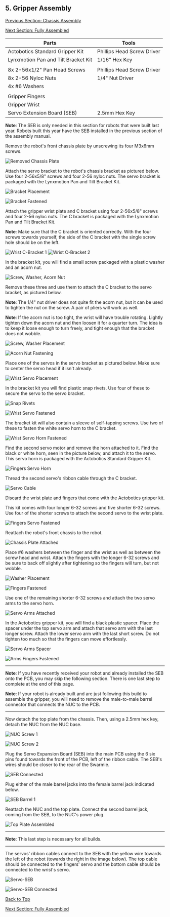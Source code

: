 ## 5. Gripper Assembly

[Previous Section: Chassis Assembly](./Assembly4-TopPlateAssembly.md)

[Next Section: Fully Assembled](./Assembly6-FullyAssembled.md)

| Parts                               | Tools                      |
| ----------------------------------- | -------------------------- |
|	Actobotics Standard Gripper Kit     | Phillips Head Screw Driver |
| Lynxmotion Pan and Tilt Bracket Kit | 1/16" Hex Key              |
|                                     |                            |
| 8x 2-56x1/2" Pan Head Screws        | Phillips Head Screw Driver |
| 8x 2-56 Nyloc Nuts                  | 1/4" Nut Driver            |
| 4x #6 Washers                       |                            |
|                                     |                            |
| Gripper Fingers                     |                            |
| Gripper Wrist                       |                            |
| Servo Extension Board (SEB)         | 2.5mm Hex Key              |
**Note**: The SEB is only needed in this section for robots that were built last year.  Robots built this year have the SEB installed in the previous section of the assembly manual.


Remove the robot's front chassis plate by unscrewing its four M3x6mm screws.

![Removed Chassis Plate](./AssemblyImages/Gripper/RemovedChassisPlate.jpg)

Attach the servo bracket to the robot's chassis bracket as pictured below.  Use four 2-56x5/8" screws and four 2-56 nyloc nuts.  The servo bracket is packaged with the Lynxmotion Pan and Tilt Bracket Kit.

![Bracket Placement](./AssemblyImages/Gripper/ServoBracketPlacement.jpg)

![Bracket Fastened](./AssemblyImages/Gripper/ServoBracketFastened.jpg)

Attach the gripper wrist plate and C bracket using four 2-56x5/8" screws and four 2-56 nyloc nuts.  The C bracket is packaged with the Lynxmotion Pan and Tilt Bracket Kit.

**Note**: Make sure that the C bracket is oriented correctly.  With the four screws towards yourself, the side of the C bracket with the single screw hole should be on the left.

![Wrist C-Bracket 1](./AssemblyImages/Gripper/Wrist-CBracket1.jpg)
![Wrist C-Bracket 2](./AssemblyImages/Gripper/Wrist-CBracket2.jpg)

In the bracket kit, you will find a small screw packaged with a plastic washer and an acorn nut.

![Screw, Washer, Acorn Nut](./AssemblyImages/Gripper/ScrewWasherNut.jpg)

Remove these three and use them to attach the C bracket to the servo bracket, as pictured below.

**Note**: The 1/4" nut driver does not quite fit the acorn nut, but it can be used to tighten the nut on the screw.  A pair of pliers will work as well.

**Note**: If the acorn nut is too tight, the wrist will have trouble rotating.  Lightly tighten down the acorn nut and then loosen it for a quarter turn.  The idea is to keep it loose enough to turn freely, and tight enough that the bracket does not wobble.

![Screw, Washer Placement](./AssemblyImages/Gripper/ScrewWasherPlacement.jpg)

![Acorn Nut Fastening](./AssemblyImages/Gripper/TightenNut.jpg)

Place one of the servos in the servo bracket as pictured below.  Make sure to center the servo head if it isn't already.

![Wrist Servo Placement](./AssemblyImages/Gripper/WristServoPlacement.jpg)

In the bracket kit you will find plastic snap rivets.  Use four of these to secure the servo to the servo bracket.

![Snap Rivets](./AssemblyImages/Gripper/SnapRivets.jpg)

![Wrist Servo Fastened](./AssemblyImages/Gripper/WristServoFastened.jpg)

The bracket kit will also contain a sleeve of self-tapping screws.  Use two of these to fasten the white servo horn to the C bracket.

![Wrist Servo Horn Fastened](./AssemblyImages/Gripper/WristServoHornFastened.jpg)

Find the second servo motor and remove the horn attached to it.  Find the black or white horn, seen in the picture below, and attach it to the servo.  This servo horn is packaged with the Actobotics Standard Gripper Kit.

![Fingers Servo Horn](./AssemblyImages/Gripper/FingersServoHorn.jpg)

Thread the second servo's ribbon cable through the C bracket.

![Servo Cable](./AssemblyImages/Gripper/ServoCable.jpg)

Discard the wrist plate and fingers that come with the Actobotics gripper kit.

This kit comes with four longer 6-32 screws and five shorter 6-32 screws.  Use four of the shorter screws to attach the second servo to the wrist plate.

![Fingers Servo Fastened](./AssemblyImages/Gripper/FingersServoFastened.jpg)

Reattach the robot's front chassis to the robot.

![Chassis Plate Attached](./AssemblyImages/Gripper/ChassisPlateAttached.jpg)

Place \#6 washers between the finger and the wrist as well as between the screw head and wrist. Attach the fingers with the longer 6-32 screws and be sure to back off slightly after tightening so the fingers will turn, but not wobble.

![Washer Placement](./AssemblyImages/Gripper/WasherPlacement.jpg)

![Fingers Fastened](./AssemblyImages/Gripper/FingersFastened.jpg)

Use one of the remaining shorter 6-32 screws and attach the two servo arms to the servo horn.

![Servo Arms Attached](./AssemblyImages/Gripper/ServoArmsAttached.jpg)

In the Actobotics gripper kit, you will find a black plastic spacer.  Place the spacer under the top servo arm and attach that servo arm with the last longer screw. Attach the lower servo arm with the last short screw. Do not tighten too much so that the fingers can move effortlessly.

![Servo Arms Spacer](./AssemblyImages/Gripper/ServoArmsSpacer.jpg)

![Arms Fingers Fastened](./AssemblyImages/Gripper/ArmsFingersFastened.jpg)

***
**Note**: If you have recently received your robot and already installed the SEB onto the PCB, you may skip the following section.  There is one last step to complete at the end of this page.

**Note**: If your robot is already built and are just following this build to assemble the gripper, you will need to remove the male-to-male barrel connector that connects the NUC to the PCB.
***

Now detach the top plate from the chassis.  Then, using a 2.5mm hex key, detach the NUC from the NUC base.

![NUC Screw 1](./AssemblyImages/Gripper/NUCScrew1.jpg)

![NUC Screw 2](./AssemblyImages/Gripper/NUCScrew2.jpg)

Plug the Servo Expansion Board (SEB) into the main PCB using the 6 six pins found towards the front of the PCB, left of the ribbon cable. The SEB's wires should be closer to the rear of the Swarmie.

![SEB Connected](AssemblyImages/SEBConnected.JPG)

Plug either of the male barrel jacks into the female barrel jack indicated below.

![SEB Barrel 1](AssemblyImages/SEBBarrel1.JPG)

Reattach the NUC and the top plate.  Connect the second barrel jack, coming from the SEB, to the NUC's power plug.

![Top Plate Assembled](AssemblyImages/topPlateAssembled.JPG)

***
**Note**: This last step is necessary for all builds.
***

The servos' ribbon cables connect to the SEB with the yellow wire towards the left of the robot (towards the right in the image below).  The top cable should be connected to the fingers' servo and the bottom cable should be connected to the wrist's servo.

![Servo-SEB](./AssemblyImages/Gripper/ServoSEB.jpg)

![Servo-SEB Connected](./AssemblyImages/Gripper/ServoSEBConnected.jpg)


[Back to Top](./Assembly4-TopPlateAssembly.md/#-5.-Gripper-Assembly)

[Next Section: Fully Assembled](./Assembly6-FullyAssembled.md)
